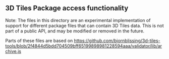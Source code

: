 ## 3D Tiles Package access functionality

Note: The files in this directory are an experimental implementation of support for different package files that can contain 3D Tiles data. This is not part of a public API, and may be modified or removed in the future. 

Parts of these files are based on https://github.com/bjornblissing/3d-tiles-tools/blob/2f4844d5bdd704509bff65199898981228594aaa/validator/lib/archive.js


